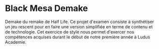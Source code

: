 # Black Mesa Demake
Demake du remake de Half Life.
Ce projet d'examen consiste à synthétiser un jeu rescent pour en faire une version simplifiée en terme de contenu et de technologie.
Cet exercice de style nous permet d'exercer nos compétences acquises durant le début de notre première année à Ludus Academie.
